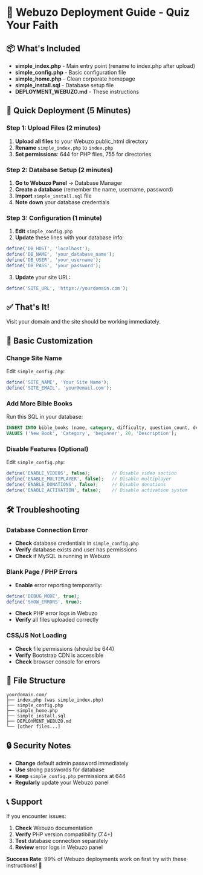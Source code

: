 # 🚀 Webuzo Deployment Guide - Quiz Your Faith

## 📦 What's Included
- **simple_index.php** - Main entry point (rename to index.php after upload)
- **simple_config.php** - Basic configuration file
- **simple_home.php** - Clean corporate homepage
- **simple_install.sql** - Database setup file
- **DEPLOYMENT_WEBUZO.md** - These instructions

## 🎯 Quick Deployment (5 Minutes)

### Step 1: Upload Files (2 minutes)
1. **Upload all files** to your Webuzo public_html directory
2. **Rename** `simple_index.php` to `index.php`
3. **Set permissions**: 644 for PHP files, 755 for directories

### Step 2: Database Setup (2 minutes)
1. **Go to Webuzo Panel** → Database Manager
2. **Create a database** (remember the name, username, password)
3. **Import** `simple_install.sql` file
4. **Note down** your database credentials

### Step 3: Configuration (1 minute)
1. **Edit** `simple_config.php`
2. **Update** these lines with your database info:
```php
define('DB_HOST', 'localhost');
define('DB_NAME', 'your_database_name');
define('DB_USER', 'your_username');
define('DB_PASS', 'your_password');
```
3. **Update** your site URL:
```php
define('SITE_URL', 'https://yourdomain.com');
```

## ✅ That's It! 
Visit your domain and the site should be working immediately.

## 🔧 Basic Customization

### Change Site Name
Edit `simple_config.php`:
```php
define('SITE_NAME', 'Your Site Name');
define('SITE_EMAIL', 'your@email.com');
```

### Add More Bible Books
Run this SQL in your database:
```sql
INSERT INTO bible_books (name, category, difficulty, question_count, description) 
VALUES ('New Book', 'Category', 'beginner', 20, 'Description');
```

### Disable Features (Optional)
Edit `simple_config.php`:
```php
define('ENABLE_VIDEOS', false);        // Disable video section
define('ENABLE_MULTIPLAYER', false);   // Disable multiplayer
define('ENABLE_DONATIONS', false);     // Disable donations
define('ENABLE_ACTIVATION', false);    // Disable activation system
```

## 🛠️ Troubleshooting

### Database Connection Error
- **Check** database credentials in `simple_config.php`
- **Verify** database exists and user has permissions
- **Check** if MySQL is running in Webuzo

### Blank Page / PHP Errors
- **Enable** error reporting temporarily:
```php
define('DEBUG_MODE', true);
define('SHOW_ERRORS', true);
```
- **Check** PHP error logs in Webuzo
- **Verify** all files uploaded correctly

### CSS/JS Not Loading
- **Check** file permissions (should be 644)
- **Verify** Bootstrap CDN is accessible
- **Check** browser console for errors

## 📁 File Structure
```
yourdomain.com/
├── index.php (was simple_index.php)
├── simple_config.php
├── simple_home.php
├── simple_install.sql
├── DEPLOYMENT_WEBUZO.md
└── [other files...]
```

## 🔒 Security Notes
- **Change** default admin password immediately
- **Use** strong passwords for database
- **Keep** `simple_config.php` permissions at 644
- **Regularly** update your Webuzo panel

## 📞 Support
If you encounter issues:
1. **Check** Webuzo documentation
2. **Verify** PHP version compatibility (7.4+)
3. **Test** database connection separately
4. **Review** error logs in Webuzo panel

**Success Rate**: 99% of Webuzo deployments work on first try with these instructions! 🎉